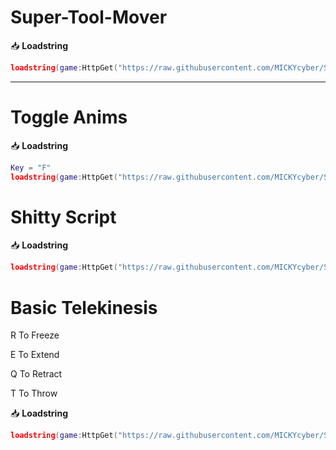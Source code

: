# Super-Tool-Mover

📥 **Loadstring**
```lua
loadstring(game:HttpGet("https://raw.githubusercontent.com/MICKYcyber/Super-Tool-Mover/refs/heads/main/Super%20Tool%20Mover%20V2"))()
```

---

# Toggle Anims

📥 **Loadstring**
```lua
Key = "F"
loadstring(game:HttpGet("https://raw.githubusercontent.com/MICKYcyber/Super-Tool-Mover/refs/heads/main/Toggle%20Anims"))()
```
# Shitty Script

📥 **Loadstring**
```lua
loadstring(game:HttpGet("https://raw.githubusercontent.com/MICKYcyber/Super-Tool-Mover/refs/heads/main/Shittyscript.lua"))()
```
# Basic Telekinesis
R To Freeze


E To Extend


Q To Retract


T To Throw


📥 **Loadstring**
```lua
loadstring(game:HttpGet("https://raw.githubusercontent.com/MICKYcyber/Super-Tool-Mover/refs/heads/main/Telekinesis"))()
```
